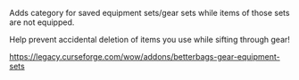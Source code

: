 Adds category for saved equipment sets/gear sets while items of those sets are not equipped.

Help prevent accidental deletion of items you use while sifting through gear!

https://legacy.curseforge.com/wow/addons/betterbags-gear-equipment-sets
